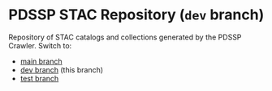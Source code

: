 # PDSSP STAC Repository (`dev` branch)

Repository of STAC catalogs and collections generated by the PDSSP Crawler. Switch to:

- [main branch](https://github.com/pdssp/pdssp-stac-repo/tree/main)
- [dev branch](https://github.com/pdssp/pdssp-stac-repo/tree/dev) (this branch)
- [test branch](https://github.com/pdssp/pdssp-stac-repo/tree/test)
